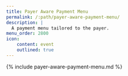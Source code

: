 ```yaml
---
title: Payer Aware Payment Menu
permalink: /:path/payer-aware-payment-menu/
description: |
  A payment menu tailored to the payer.
menu_order: 2800
icon:
    content: event
    outlined: true
---
```


{% include payer-aware-payment-menu.md %}

